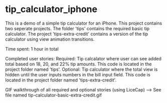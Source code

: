 # tip_calculator_iphone
This is a demo of a simple tip calculator for an iPhone. This project contains two seperate projects. The folder 'tips' contains the required basic tip calculator. The project 'tips-extra-credit' contains a version of the tip calculator using view animation transitions.

Time spent: 1 hour in total

Completed user stories:
Required: Tip calcalator where user can see added total based on 18, 20, and 22% tip amounts. This code is located in the project folder named 'tips'.
Optional: Tip calculator where the total view is hidden until the user inputs numbers in the bill input field. This code is located in the project folder named 'tips-extra-credit'.
 
GIF walkthrough of all required and optional stories (using LiceCap) --> See file named tip-calculator-basic-extra-credit.gif



